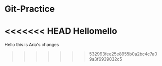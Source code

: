 # Git-Practice
<<<<<<< HEAD
Hellomello
=======

Hello this is Aria's changes
>>>>>>> 532993fee25e8955b0a2bc4c7a09a3f6939032c5
